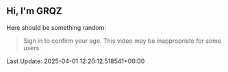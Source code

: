 ## Hi, I'm GRQZ
Here should be something random:  
> Sign in to confirm your age. This video may be inappropriate for some users.


Last Update: 2025-04-01 12:20:12.518541+00:00
